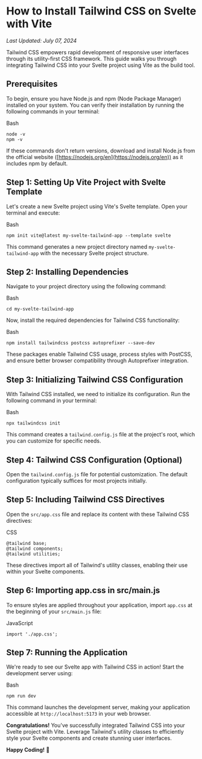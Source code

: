 # How to Install Tailwind CSS on Svelte with Vite

_Last Updated: July 07, 2024_

Tailwind CSS empowers rapid development of responsive user interfaces through its utility-first CSS framework. This guide walks you through integrating Tailwind CSS into your Svelte project using Vite as the build tool.

## Prerequisites

To begin, ensure you have Node.js and npm (Node Package Manager) installed on your system. You can verify their installation by running the following commands in your terminal:

Bash

```
node -v
npm -v

```

If these commands don't return versions, download and install Node.js from the official website ([https://nodejs.org/en](https://nodejs.org/en)) as it includes npm by default.

## Step 1: Setting Up Vite Project with Svelte Template

Let's create a new Svelte project using Vite's Svelte template. Open your terminal and execute:

Bash

```
npm init vite@latest my-svelte-tailwind-app --template svelte

```

This command generates a new project directory named `my-svelte-tailwind-app` with the necessary Svelte project structure.

## Step 2: Installing Dependencies

Navigate to your project directory using the following command:

Bash

```
cd my-svelte-tailwind-app

```

Now, install the required dependencies for Tailwind CSS functionality:

Bash

```
npm install tailwindcss postcss autoprefixer --save-dev

```

These packages enable Tailwind CSS usage, process styles with PostCSS, and ensure better browser compatibility through Autoprefixer integration.

## Step 3: Initializing Tailwind CSS Configuration

With Tailwind CSS installed, we need to initialize its configuration. Run the following command in your terminal:

Bash

```
npx tailwindcss init

```

This command creates a `tailwind.config.js` file at the project's root, which you can customize for specific needs.

## Step 4: Tailwind CSS Configuration (Optional)

Open the `tailwind.config.js` file for potential customization. The default configuration typically suffices for most projects initially.

## Step 5: Including Tailwind CSS Directives

Open the `src/app.css` file and replace its content with these Tailwind CSS directives:

CSS

```
@tailwind base;
@tailwind components;
@tailwind utilities;

```

These directives import all of Tailwind's utility classes, enabling their use within your Svelte components.

## Step 6: Importing app.css in src/main.js

To ensure styles are applied throughout your application, import `app.css` at the beginning of your `src/main.js` file:

JavaScript

```
import './app.css';

```

## Step 7: Running the Application

We're ready to see our Svelte app with Tailwind CSS in action! Start the development server using:

Bash

```
npm run dev

```

This command launches the development server, making your application accessible at `http://localhost:5173` in your web browser.

**Congratulations!** You've successfully integrated Tailwind CSS into your Svelte project with Vite. Leverage Tailwind's utility classes to efficiently style your Svelte components and create stunning user interfaces.

**Happy Coding!** 🎉
